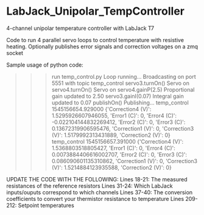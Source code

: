 # LabJack_Unipolar_TempController
4-channel unipolar temperature controller with LabJack T7

Code to run 4 parallel servo loops to control temperature with resistive heating. 
Optionally publishes error signals and correction voltages on a zmq socket

Sample usage of python code:

>>> run temp_control.py
Loop running...
Broadcasting on port 5551 with topic temp_control
>>> servo3.turnOn()
Servo on
>>> servo4.turnOn()
Servo on
>>> servo4.gainP(2.5)
Proportional gain updated to 2.50
>>> servo3.gainI(0.07)
Integral gain updated to 0.07
>>> publishOn()
Publishing...
temp_control 1545156654.929000 {'Correction4 (V)': 1.5295926607946055, 'Error1 (C)': 0, 'Error4 (C)': -0.022104144832269412, 'Error2 (C)': 0, 'Error3 (C)': 0.13672319906595476, 'Correction1 (V)': 0, 'Correction3 (V)': 1.5179992313431889, 'Correction2 (V)': 0}
temp_control 1545156657.391000 {'Correction4 (V)': 1.5368803518805427, 'Error1 (C)': 0, 'Error4 (C)': 0.0073884406616002707, 'Error2 (C)': 0, 'Error3 (C)': 0.086090601135310862, 'Correction1 (V)': 0, 'Correction3 (V)': 1.5214884123935588, 'Correction2 (V)': 0}


UPDATE THE CODE WITH THE FOLLOWING:
Lines 18-21: The measured resistances of the reference resistors
Lines 31-24: Which LabJack inputs/ouputs correspond to which channels
Lines 37-40: The conversion coefficients to convert your thermistor resistance to temperature
Lines 209-212: Setpoint temperatures
